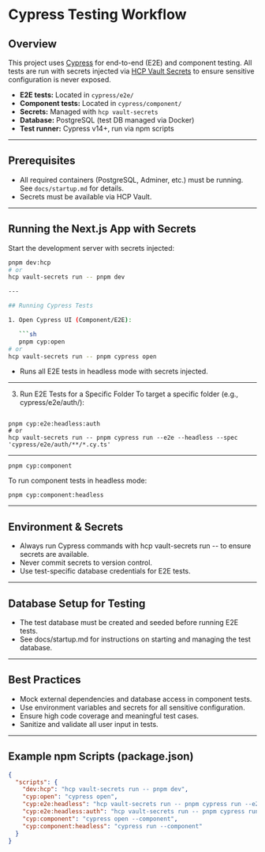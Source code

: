 # Cypress Testing Workflow

## Overview

This project uses [Cypress](https://www.cypress.io/) for end-to-end (E2E) and component testing. All tests are run with
secrets injected via [HCP Vault Secrets](https://developer.hashicorp.com/vault/docs/secrets) to ensure sensitive
configuration is never exposed.

- **E2E tests:** Located in `cypress/e2e/`
- **Component tests:** Located in `cypress/component/`
- **Secrets:** Managed with `hcp vault-secrets`
- **Database:** PostgreSQL (test DB managed via Docker)
- **Test runner:** Cypress v14+, run via npm scripts

---

## Prerequisites

- All required containers (PostgreSQL, Adminer, etc.) must be running. See `docs/startup.md` for details.
- Secrets must be available via HCP Vault.

---

## Running the Next.js App with Secrets

Start the development server with secrets injected:

```sh
pnpm dev:hcp
# or
hcp vault-secrets run -- pnpm dev

---

## Running Cypress Tests 

1. Open Cypress UI (Component/E2E):

   ```sh
   pnpm cyp:open
# or
hcp vault-secrets run -- pnpm cypress open
   ```

- Runs all E2E tests in headless mode with secrets injected.

--- 

3. Run E2E Tests for a Specific Folder
   To target a specific folder (e.g., cypress/e2e/auth/):

```shell

pnpm cyp:e2e:headless:auth
# or
hcp vault-secrets run -- pnpm cypress run --e2e --headless --spec 'cypress/e2e/auth/**/*.cy.ts'
```

--- 

```shell
pnpm cyp:component
```

To run component tests in headless mode:

```shell
pnpm cyp:component:headless
```

---

## Environment & Secrets

- Always run Cypress commands with hcp vault-secrets run -- to ensure secrets are available.
- Never commit secrets to version control.
- Use test-specific database credentials for E2E tests.

---

## Database Setup for Testing

- The test database must be created and seeded before running E2E tests.
- See docs/startup.md for instructions on starting and managing the test database.

---

## Best Practices

- Mock external dependencies and database access in component tests.
- Use environment variables and secrets for all sensitive configuration.
- Ensure high code coverage and meaningful test cases.
- Sanitize and validate all user input in tests.

--- 

## Example npm Scripts (package.json)

```json
{
  "scripts": {
    "dev:hcp": "hcp vault-secrets run -- pnpm dev",
    "cyp:open": "cypress open",
    "cyp:e2e:headless": "hcp vault-secrets run -- pnpm cypress run --e2e",
    "cyp:e2e:headless:auth": "hcp vault-secrets run -- pnpm cypress run --e2e --headless --spec 'cypress/e2e/auth/**/*.cy.ts'",
    "cyp:component": "cypress open --component",
    "cyp:component:headless": "cypress run --component"
  }
}
```
